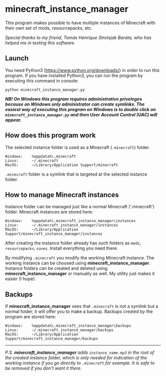 # minecraft_instance_manager
This program makes possible to have multiple instances of Minecraft with their own set of mods, resourcepacks, etc.

*Special thanks to my friend, Tomás Henrique Strotsjak Barata, who has helped me in testing this software.*


## Launch

You need Python3 (https://www.python.org/downloads/) in order to run this program.
If you have installed Python3, you can run the program by executing this command in console:

`python minecraft_instance_manager.py`

***NB! On Windows this program requires administrative priveleges because on Windows only administrator can create symlinks.
The easiest way of executing this program on Windows is to double click on `minecraft_instance_manager.py` and then User Account Control (UAC) will appear.***


## How does this program work

The selected instance folder is used as a Minecraft (`.minecraft`) folder.

```
Windows:    %appdata%\.minecraft
Linux:      ~/.minecraft
MacOS:      ~/Library/Application Support/minecraft
```

`.minecraft` folder is a symlink that is targeted at the selected instance folder.


## How to manage Minecraft instances

Instance folder can be managed just like a normal Minecraft ('.minecraft') folder.
Minecraft instances are stored here:

```
Windows:    %appdata%\.minecraft_instance_manager\instances
Linux:      ~/.minecraft_instance_manager/instances
MacOS:      ~/Library/Application Support/minecraft_instance_manager/instances
```

After creating the instance folder already has such folders as `mods`, `resourcepacks`, `saves`.
Install everything you need there.

By modifying `.minecraft` you modify the working Minecraft instance. The working instance can be choosed using **minecraft_instance_manager**. Instance folders can be created and deleted using **minecraft_instance_manager** or manually as well. My utility just makes it easier (I hope).

## Backups
If **minecraft_instance_manager** sees that `.minecraft` is not a symlink but a normal folder, it will offer you to make a backup. Backups created by the program are stored here:

```
Windows:    %appdata%\.minecraft_instance_manager\backups
Linux:      ~/.minecraft_instance_manager/backups
MacOS:      ~/Library/Application Support/minecraft_instance_manager/backups
```


___
*P.S. **minecraft_instance_manager** adds `instance_name.mp3` in the root of the created instance folder, which is only needed for indication of the working instance if you go directly to `.minecraft` for example. It is safe to be removed if you don't want it there.*
